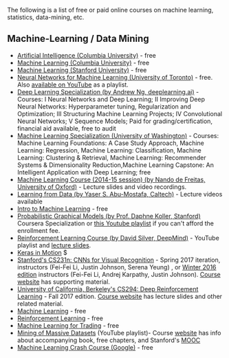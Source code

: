 The following is a list of free or paid online courses on machine learning, statistics, data-mining, etc.

## Machine-Learning / Data Mining

* [Artificial Intelligence (Columbia University)](https://www.edx.org/course/artificial-intelligence-ai-columbiax-csmm-101x) - free
* [Machine Learning (Columbia University)](https://www.edx.org/course/machine-learning-columbiax-csmm-102x) - free
* [Machine Learning (Stanford University)](https://www.coursera.org/learn/machine-learning) - free
* [Neural Networks for Machine Learning (University of Toronto)](https://www.coursera.org/learn/neural-networks) - free. Also [available on YouTube](https://www.youtube.com/watch?v=cbeTc-Urqak&list=PLYvFQm7QY5Fy28dST8-qqzJjXr83NKWAr) as a playlist.
* [Deep Learning Specialization (by Andrew Ng, deeplearning.ai)](https://www.coursera.org/specializations/deep-learning) - Courses: I Neural Networks and Deep Learning; II Improving Deep Neural Networks: Hyperparameter tuning, Regularization and Optimization; III Structuring Machine Learning Projects; IV Convolutional Neural Networks; V Sequence Models; Paid for grading/certification, financial aid available, free to audit
* [Machine Learning Specialization (University of Washington)](https://www.coursera.org/specializations/machine-learning) - Courses: Machine Learning Foundations: A Case Study Approach, Machine Learning: Regression, Machine Learning: Classification, Machine Learning: Clustering & Retrieval, Machine Learning: Recommender Systems & Dimensionality Reduction,Machine Learning Capstone: An Intelligent Application with Deep Learning; free
* [Machine Learning Course (2014-15 session) (by Nando de Freitas, University of Oxford)](https://www.cs.ox.ac.uk/people/nando.defreitas/machinelearning/) - Lecture slides and video recordings.
* [Learning from Data (by Yaser S. Abu-Mostafa, Caltech)](http://www.work.caltech.edu/telecourse.html) - Lecture videos available
* [Intro to Machine Learning](https://www.udacity.com/course/intro-to-machine-learning--ud120) - free
* [Probabilistic Graphical Models (by Prof. Daphne Koller, Stanford)](https://www.coursera.org/specializations/probabilistic-graphical-models) Coursera Specialization or [this Youtube playlist](https://www.youtube.com/watch?v=WPSQfOkb1M8&list=PL50E6E80E8525B59C) if you can't afford the enrollment fee.
* [Reinforcement Learning Course (by David Silver, DeepMind)](https://www.youtube.com/watch?v=2pWv7GOvuf0&list=PLzuuYNsE1EZAXYR4FJ75jcJseBmo4KQ9-) - YouTube playlist and [lecture slides](http://www0.cs.ucl.ac.uk/staff/d.silver/web/Teaching.html).
* [Keras in Motion](https://www.manning.com/livevideo/keras-in-motion) $
* [Stanford's CS231n: CNNs for Visual Recognition](https://www.youtube.com/watch?v=vT1JzLTH4G4&index=1&list=PL3FW7Lu3i5JvHM8ljYj-zLfQRF3EO8sYv) - Spring 2017 iteration, instructors (Fei-Fei Li, Justin Johnson, Serena Yeung) , or [Winter 2016 edition](https://www.youtube.com/watch?v=NfnWJUyUJYU&list=PLkt2uSq6rBVctENoVBg1TpCC7OQi31AlC) instructors (Fei-Fei Li, Andrej Karpathy, Justin Johnson). [Course website](http://cs231n.github.io/) has supporting material.
* [University of California, Berkeley's CS294: Deep Reinforcement Learning](https://www.youtube.com/watch?v=8jQIKgTzQd4&list=PLkFD6_40KJIwTmSbCv9OVJB3YaO4sFwkX) - Fall 2017 edition. [Course website](http://rll.berkeley.edu/deeprlcourse/) has lecture slides and other related material.
* [Machine Learning](https://www.udacity.com/course/machine-learning--ud262) - free
* [Reinforcement Learning](https://www.udacity.com/course/reinforcement-learning--ud600) - free
* [Machine Learning for Trading](https://www.udacity.com/course/machine-learning-for-trading--ud501) - free
* [Mining of Massive Datasets](https://www.youtube.com/watch?v=xoA5v9AO7S0&list=PLLssT5z_DsK9JDLcT8T62VtzwyW9LNepV) (YouTube playlist)- Course [website](http://mmds.org/) has info about accompanying book, free chapters, and Stanford's [MOOC](https://lagunita.stanford.edu/courses/course-v1:ComputerScience+MMDS+SelfPaced/about)
* [Machine Learning Crash Course (Google)](https://developers.google.com/machine-learning/crash-course/) - free